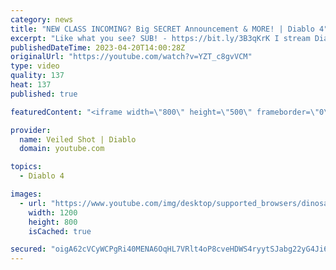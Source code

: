```yaml
---
category: news
title: "NEW CLASS INCOMING? Big SECRET Announcement & MORE! | Diablo 4"
excerpt: "Like what you see? SUB! - https://bit.ly/3B3qKrK I stream Diablo! - https://bit.ly/3t5mQut Join Aftershock United!"
publishedDateTime: 2023-04-20T14:00:28Z
originalUrl: "https://youtube.com/watch?v=YZT_c8gvVCM"
type: video
quality: 137
heat: 137
published: true

featuredContent: "<iframe width=\"800\" height=\"500\" frameborder=\"0\" src=\"https://www.youtube.com/embed/YZT_c8gvVCM\" allow=\"accelerometer; autoplay; encrypted-media; gyroscope; picture-in-picture\" allowfullscreen></iframe>"

provider:
  name: Veiled Shot | Diablo
  domain: youtube.com

topics:
  - Diablo 4

images:
  - url: "https://www.youtube.com/img/desktop/supported_browsers/dinosaur.png"
    width: 1200
    height: 800
    isCached: true

secured: "oigA62cVCyWCPgRi40MENA6OqHL7VRlt4oP8cveHDWS4ryytSJabg22yG4Ji6gsbRUMEu6YdWCeENvuk3Bt1RohWJPnHcTmILKSk/B9ne6pRnSYaWETsqXS/63QnqOJZLcuEbAJaI7l1640todP8YyenT8A3Tc0mvjJi3vzc75SwjLvSF9XHa5mxBOS90EGzFQERGQwX0zLES1Sxzrp/DajkxNY7qVzIXBrhE+xyKRBrwnN2ibnTsrE/kKR16LZ6YXJjNFgsbwS13DgVmBe4fS1jGnbgnCNMpvT4Stohwe1pKSzt1SqHJRqwzw3OMDhVgc8avIrTyANcfC7PbvewvdwMAavRIWuyDiIsQoKyy4nJTxDWIRRyFwNht0vjbwtfL1T7wW0V1RJogvAB/6GEKdzFwXuiDxezUsRUDHrzPmO7gNIDGEjbroYprdoQF+Dz;4PW0C3W6ySneWr5UdE+LVA=="
---
```


